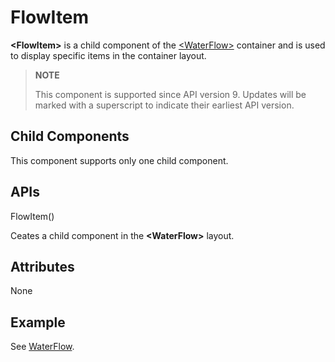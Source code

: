 # FlowItem


**\<FlowItem>** is a child component of the [\<WaterFlow>](ts-container-waterflow.md) container and is used to display specific items in the container layout.


> **NOTE**
>
> This component is supported since API version 9. Updates will be marked with a superscript to indicate their earliest API version.


## Child Components


This component supports only one child component.


## APIs

FlowItem()

Ceates a child component in the **\<WaterFlow>** layout.


## Attributes

None

## Example

See [WaterFlow](ts-container-waterflow.md#example).
